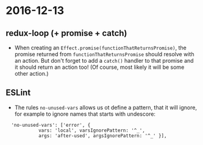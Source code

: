 # 2016-12-13

## redux-loop (+ promise + catch)
* When creating an `Effect.promise(functionThatReturnsPromise)`, the promise returned from `functionThatReturnsPromise` should resolve with an action. But don't forget to add a `catch()` handler to that promise and it should return an action too! (Of course, most likely it will be some other action.)

## ESLint
* The rules `no-unused-vars` allows us ot define a pattern, that it will ignore, for example to ignore names that starts with undescore: 
~~~
  'no-unused-vars': ['error', {
			vars: 'local', varsIgnorePattern: '^_',
			args: 'after-used', argsIgnorePattern: '^_' }],
~~~
